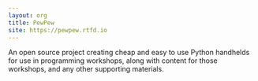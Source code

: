 ```yaml
---
layout: org
title: PewPew
site: https://pewpew.rtfd.io
---
```

An open source project creating cheap and easy to use Python handhelds for use
in programming workshops, along with content for those workshops, and any other supporting materials.
